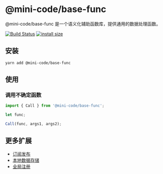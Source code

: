 # @mini-code/base-func

@mini-code/base-func 是一个语义化辅助函数库，提供通用的数据处理函数。

[![Build Status](https://travis-ci.com/SANGET/basic-helper-js.svg?branch=master)](https://travis-ci.com/SANGET/basic-helper-js)
[![install size](https://packagephobia.now.sh/badge?p=basic-helper)](https://packagephobia.now.sh/result?p=basic-helper)

## 安装

```shell
yarn add @mini-code/base-func
```

## 使用

### 调用不确定函数

```js
import { Call } from '@mini-code/base-func';

let func;

Call(func, args1, args2);
```

## 更多扩展

- [订阅发布](./docs/event.md)
- [本地数据存储](./docs/storage.md)
- [全局注册](./docs/registe.md)
